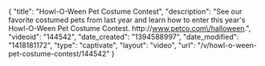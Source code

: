 {
    "title": "Howl-O-Ween Pet Costume Contest",
    "description": "See our favorite costumed pets from last year and learn how to enter this year's Howl-O-Ween Pet Costume Contest. http:\/\/www.petco.com\/halloween.",
    "videoid": "144542",
    "date_created": "1394588997",
    "date_modified": "1418181172",
    "type": "captivate",
    "layout": "video",
    "url": "\/v\/howl-o-ween-pet-costume-contest\/144542"
}